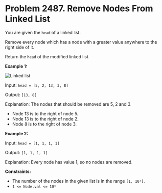 # Problem 2487. Remove Nodes From Linked List

You are given the ```head``` of a linked list.

Remove every node which has a node with a greater value anywhere to the right side of it.

Return the ```head``` of the modified linked list.

__Example 1:__

![Linked list](https://imgur.com/Uf1yWXj.png)

Input: ```head = [5, 2, 13, 3, 8]```

Output: ```[13, 8]```

Explanation: The nodes that should be removed are 5, 2 and 3.
- Node 13 is to the right of node 5.
- Node 13 is to the right of node 2.
- Node 8 is to the right of node 3.

__Example 2:__

Input: ```head = [1, 1, 1, 1]```

Output: ```[1, 1, 1, 1]```

Explanation: Every node has value 1, so no nodes are removed.
 
__Constraints:__
- The number of the nodes in the given list is in the range ```[1, 10⁵]```.
- ```1 <= Node.val <= 10⁵```


